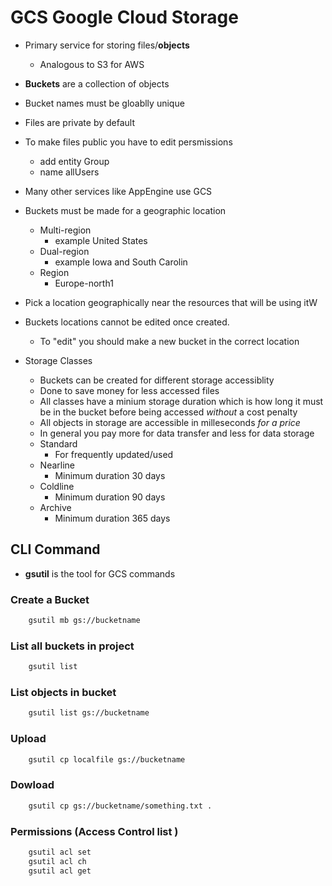 # GCS Google Cloud Storage
- Primary service for storing files/**objects**
    - Analogous to S3 for AWS
- **Buckets** are a collection of objects
- Bucket names must be gloablly unique
- Files are private by default 
- To make files public you have to edit persmissions
    - add entity Group
    - name allUsers
- Many other services like AppEngine use GCS
- Buckets must be made for a geographic location
    - Multi-region
        - example United States
    - Dual-region
        - example Iowa and South Carolin
    - Region
        - Europe-north1
- Pick a location geographically near the resources that will be using itW
- Buckets locations cannot be edited once created.
    - To "edit" you should make a new bucket in the correct location
    
- Storage Classes
    - Buckets can be created for different storage accessiblity
    - Done to save money for less accessed files
    - All classes have a minium storage duration which is how long it must be in the bucket before being accessed *without* a cost penalty
    - All objects in storage are accessible in milleseconds *for a price*
    - In general you pay more for data transfer and less for data storage
    - Standard
        - For frequently updated/used
    - Nearline
        - Minimum duration 30 days
    - Coldline
        - Minimum duration  90 days
    - Archive
        - Minimum duration 365 days


## CLI Command
- **gsutil** is the tool for GCS commands

### Create a Bucket
```bash
    gsutil mb gs://bucketname
```

### List all buckets in project
```bash
    gsutil list
```

### List objects in bucket 
```bash
    gsutil list gs://bucketname
```
### Upload
```bash
    gsutil cp localfile gs://bucketname
```

### Dowload
```bash
    gsutil cp gs://bucketname/something.txt .
```

### Permissions (Access Control list )
```bash
    gsutil acl set 
    gsutil acl ch 
    gsutil acl get
```